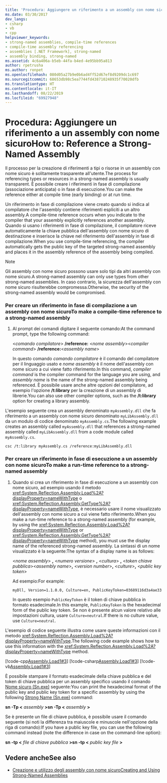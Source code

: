 ```yaml
---
title: 'Procedura: Aggiungere un riferimento a un assembly con nome sicuro'
ms.date: 03/30/2017
dev_langs:
- csharp
- vb
- cpp
helpviewer_keywords:
- strong-named assemblies, compile-time references
- compile-time assembly referencing
- assemblies [.NET Framework], strong-named
- assembly binding, strong-named
ms.assetid: 4c6a406a-b5eb-44fa-b4ed-4e95bb95a813
author: rpetrusha
ms.author: ronpet
ms.openlocfilehash: 080d05a27b9e0b6ad4ff52d67ef8d9209dc1c697
ms.sourcegitcommit: 68653db98c5ea7744fd438710248935f70020dfb
ms.translationtype: HT
ms.contentlocale: it-IT
ms.lasthandoff: 08/22/2019
ms.locfileid: "69927948"
---
```

# <a name="how-to-reference-a-strong-named-assembly"></a><span data-ttu-id="5109f-102">Procedura: Aggiungere un riferimento a un assembly con nome sicuro</span><span class="sxs-lookup"><span data-stu-id="5109f-102">How to: Reference a Strong-Named Assembly</span></span>
<span data-ttu-id="5109f-103">Il processo per la creazione di riferimenti a tipi o risorse in un assembly con nome sicuro è solitamente trasparente all'utente.</span><span class="sxs-lookup"><span data-stu-id="5109f-103">The process for referencing types or resources in a strong-named assembly is usually transparent.</span></span> <span data-ttu-id="5109f-104">È possibile creare i riferimenti in fase di compilazione (associazione anticipata) o in fase di esecuzione.</span><span class="sxs-lookup"><span data-stu-id="5109f-104">You can make the reference either at compile time (early binding) or at run time.</span></span>  
  
 <span data-ttu-id="5109f-105">Un riferimento in fase di compilazione viene creato quando si indica al compilatore che l'assembly contiene riferimenti espliciti a un altro assembly.</span><span class="sxs-lookup"><span data-stu-id="5109f-105">A compile-time reference occurs when you indicate to the compiler that your assembly explicitly references another assembly.</span></span> <span data-ttu-id="5109f-106">Quando si usano i riferimenti in fase di compilazione, il compilatore riceve automaticamente la chiave pubblica dell'assembly con nome sicuro di destinazione e inserisce la chiave nel riferimento dell'assembly in fase di compilazione.</span><span class="sxs-lookup"><span data-stu-id="5109f-106">When you use compile-time referencing, the compiler automatically gets the public key of the targeted strong-named assembly and places it in the assembly reference of the assembly being compiled.</span></span>  
  
> [!NOTE]
> <span data-ttu-id="5109f-107">Gli assembly con nome sicuro possono usare solo tipi da altri assembly con nome sicuro.</span><span class="sxs-lookup"><span data-stu-id="5109f-107">A strong-named assembly can only use types from other strong-named assemblies.</span></span> <span data-ttu-id="5109f-108">In caso contrario, la sicurezza dell'assembly con nome sicuro risulterebbe compromessa.</span><span class="sxs-lookup"><span data-stu-id="5109f-108">Otherwise, the security of the strong-named assembly would be compromised.</span></span>  
  
### <a name="to-make-a-compile-time-reference-to-a-strong-named-assembly"></a><span data-ttu-id="5109f-109">Per creare un riferimento in fase di compilazione a un assembly con nome sicuro</span><span class="sxs-lookup"><span data-stu-id="5109f-109">To make a compile-time reference to a strong-named assembly</span></span>  
  
1. <span data-ttu-id="5109f-110">Al prompt dei comandi digitare il seguente comando:</span><span class="sxs-lookup"><span data-stu-id="5109f-110">At the command prompt, type the following command:</span></span>  
  
     <span data-ttu-id="5109f-111">\<*comando compilatore*>  **/reference:** \<*nome assembly*></span><span class="sxs-lookup"><span data-stu-id="5109f-111">\<*compiler command*> **/reference:**\<*assembly name*></span></span>  
  
     <span data-ttu-id="5109f-112">In questo comando *comando compilatore* è il comando del compilatore per il linguaggio usato e *nome assembly* è il nome dell'assembly con nome sicuro a cui viene fatto riferimento.</span><span class="sxs-lookup"><span data-stu-id="5109f-112">In this command, *compiler command* is the compiler command for the language you are using, and *assembly name* is the name of the strong-named assembly being referenced.</span></span> <span data-ttu-id="5109f-113">È possibile usare anche altre opzioni del compilatore, ad esempio l'opzione **/t:library** per la creazione di un assembly di librerie.</span><span class="sxs-lookup"><span data-stu-id="5109f-113">You can also use other compiler options, such as the **/t:library** option for creating a library assembly.</span></span>  
  
 <span data-ttu-id="5109f-114">L'esempio seguente crea un assembly denominato `myAssembly.dll` che fa riferimento a un assembly con nome sicuro denominato `myLibAssembly.dll` da un modulo di codice denominato `myAssembly.cs`.</span><span class="sxs-lookup"><span data-stu-id="5109f-114">The following example creates an assembly called `myAssembly.dll` that references a strong-named assembly called `myLibAssembly.dll` from a code module called `myAssembly.cs`.</span></span>  
  
```  
csc /t:library myAssembly.cs /reference:myLibAssembly.dll  
```  
  
### <a name="to-make-a-run-time-reference-to-a-strong-named-assembly"></a><span data-ttu-id="5109f-115">Per creare un riferimento in fase di esecuzione a un assembly con nome sicuro</span><span class="sxs-lookup"><span data-stu-id="5109f-115">To make a run-time reference to a strong-named assembly</span></span>  
  
1. <span data-ttu-id="5109f-116">Quando si crea un riferimento in fase di esecuzione a un assembly con nome sicuro, ad esempio usando il metodo <xref:System.Reflection.Assembly.Load%2A?displayProperty=nameWithType> o <xref:System.Reflection.Assembly.GetType%2A?displayProperty=nameWithType>, è necessario usare il nome visualizzato dell'assembly con nome sicuro a cui viene fatto riferimento.</span><span class="sxs-lookup"><span data-stu-id="5109f-116">When you make a run-time reference to a strong-named assembly (for example, by using the <xref:System.Reflection.Assembly.Load%2A?displayProperty=nameWithType> or <xref:System.Reflection.Assembly.GetType%2A?displayProperty=nameWithType> method), you must use the display name of the referenced strong-named assembly.</span></span> <span data-ttu-id="5109f-117">La sintassi di un nome visualizzato è la seguente:</span><span class="sxs-lookup"><span data-stu-id="5109f-117">The syntax of a display name is as follows:</span></span>  
  
     <span data-ttu-id="5109f-118">\<*nome assembly*> **,** \<*numero versione*> **,** \<*cultura*> **,** \<*token chiave pubblica*></span><span class="sxs-lookup"><span data-stu-id="5109f-118">\<*assembly name*>**,** \<*version number*>**,** \<*culture*>**,** \<*public key token*></span></span>  
  
     <span data-ttu-id="5109f-119">Ad esempio:</span><span class="sxs-lookup"><span data-stu-id="5109f-119">For example:</span></span>  
  
    ```  
    myDll, Version=1.1.0.0, Culture=en, PublicKeyToken=03689116d3a4ae33   
    ```  
  
     <span data-ttu-id="5109f-120">In questo esempio `PublicKeyToken` è il token di chiave pubblica in formato esadecimale.</span><span class="sxs-lookup"><span data-stu-id="5109f-120">In this example, `PublicKeyToken` is the hexadecimal form of the public key token.</span></span> <span data-ttu-id="5109f-121">Se non è presente alcun valore relativo alle impostazioni cultura, usare `Culture=neutral`.</span><span class="sxs-lookup"><span data-stu-id="5109f-121">If there is no culture value, use `Culture=neutral`.</span></span>  
  
 <span data-ttu-id="5109f-122">L'esempio di codice seguente illustra come usare queste informazioni con il metodo <xref:System.Reflection.Assembly.Load%2A?displayProperty=nameWithType>.</span><span class="sxs-lookup"><span data-stu-id="5109f-122">The following code example shows how to use this information with the <xref:System.Reflection.Assembly.Load%2A?displayProperty=nameWithType> method.</span></span>  
  
 [!code-cpp[Assembly.Load1#3](../../../samples/snippets/cpp/VS_Snippets_CLR/Assembly.Load1/CPP/load2.cpp#3)]
 [!code-csharp[Assembly.Load1#3](../../../samples/snippets/csharp/VS_Snippets_CLR/Assembly.Load1/CS/load2.cs#3)]
 [!code-vb[Assembly.Load1#3](../../../samples/snippets/visualbasic/VS_Snippets_CLR/Assembly.Load1/VB/load2.vb#3)]  
  
 <span data-ttu-id="5109f-123">È possibile stampare il formato esadecimale della chiave pubblica e del token di chiave pubblica per un assembly specifico usando il comando [Nome sicuro (Sn.exe)](../../../docs/framework/tools/sn-exe-strong-name-tool.md) seguente:</span><span class="sxs-lookup"><span data-stu-id="5109f-123">You can print the hexadecimal format of the public key and public key token for a specific assembly by using the following [Strong Name (Sn.exe)](../../../docs/framework/tools/sn-exe-strong-name-tool.md) command:</span></span>  
  
 <span data-ttu-id="5109f-124">**sn -Tp \<** *assembly* **>**</span><span class="sxs-lookup"><span data-stu-id="5109f-124">**sn -Tp \<** *assembly* **>**</span></span>  
  
 <span data-ttu-id="5109f-125">Se è presente un file di chiave pubblica, è possibile usare il comando seguente (si noti la differenza tra maiuscole e minuscole nell'opzione della riga di comando):</span><span class="sxs-lookup"><span data-stu-id="5109f-125">If you have a public key file, you can use the following command instead (note the difference in case on the command-line option):</span></span>  
  
 <span data-ttu-id="5109f-126">**sn -tp \<** *file di chiave pubblica* **>**</span><span class="sxs-lookup"><span data-stu-id="5109f-126">**sn -tp \<** *public key file* **>**</span></span>  
  
## <a name="see-also"></a><span data-ttu-id="5109f-127">Vedere anche</span><span class="sxs-lookup"><span data-stu-id="5109f-127">See also</span></span>

- [<span data-ttu-id="5109f-128">Creazione e utilizzo degli assembly con nome sicuro</span><span class="sxs-lookup"><span data-stu-id="5109f-128">Creating and Using Strong-Named Assemblies</span></span>](../../../docs/framework/app-domains/create-and-use-strong-named-assemblies.md)
